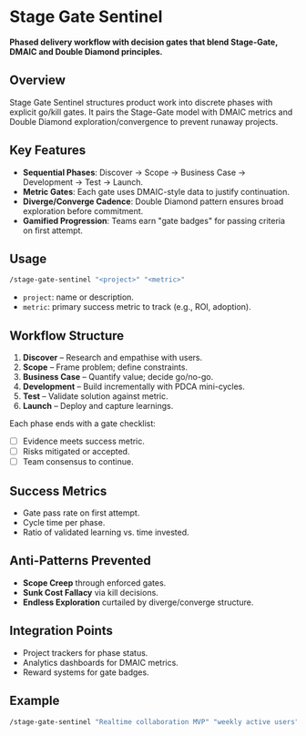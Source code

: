 # Stage Gate Sentinel

**Phased delivery workflow with decision gates that blend Stage-Gate, DMAIC and Double Diamond principles.**

## Overview
Stage Gate Sentinel structures product work into discrete phases with explicit go/kill gates. It pairs the Stage-Gate model with DMAIC metrics and Double Diamond exploration/convergence to prevent runaway projects.

## Key Features
- **Sequential Phases**: Discover → Scope → Business Case → Development → Test → Launch.
- **Metric Gates**: Each gate uses DMAIC-style data to justify continuation.
- **Diverge/Converge Cadence**: Double Diamond pattern ensures broad exploration before commitment.
- **Gamified Progression**: Teams earn "gate badges" for passing criteria on first attempt.

## Usage
```bash
/stage-gate-sentinel "<project>" "<metric>" 
```
- `project`: name or description.
- `metric`: primary success metric to track (e.g., ROI, adoption).

## Workflow Structure
1. **Discover** – Research and empathise with users.
2. **Scope** – Frame problem; define constraints.
3. **Business Case** – Quantify value; decide go/no-go.
4. **Development** – Build incrementally with PDCA mini-cycles.
5. **Test** – Validate solution against metric.
6. **Launch** – Deploy and capture learnings.

Each phase ends with a gate checklist:
- [ ] Evidence meets success metric.
- [ ] Risks mitigated or accepted.
- [ ] Team consensus to continue.

## Success Metrics
- Gate pass rate on first attempt.
- Cycle time per phase.
- Ratio of validated learning vs. time invested.

## Anti-Patterns Prevented
- **Scope Creep** through enforced gates.
- **Sunk Cost Fallacy** via kill decisions.
- **Endless Exploration** curtailed by diverge/converge structure.

## Integration Points
- Project trackers for phase status.
- Analytics dashboards for DMAIC metrics.
- Reward systems for gate badges.

## Example
```bash
/stage-gate-sentinel "Realtime collaboration MVP" "weekly active users"
```
